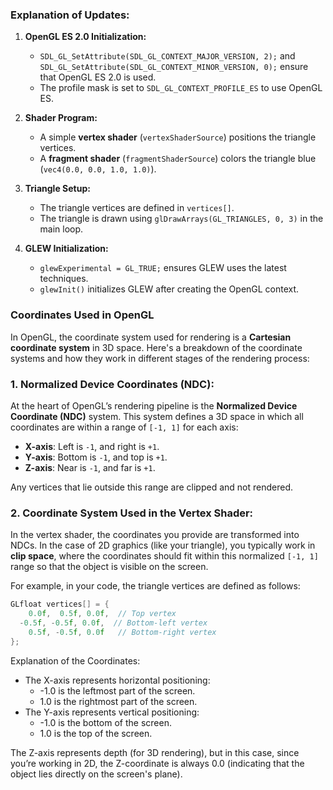 ### Explanation of Updates:
1. **OpenGL ES 2.0 Initialization:**
   - `SDL_GL_SetAttribute(SDL_GL_CONTEXT_MAJOR_VERSION, 2);` and `SDL_GL_SetAttribute(SDL_GL_CONTEXT_MINOR_VERSION, 0);`
     ensure that OpenGL ES 2.0 is used.
   - The profile mask is set to `SDL_GL_CONTEXT_PROFILE_ES` to use OpenGL ES.

2. **Shader Program:**
   - A simple **vertex shader** (`vertexShaderSource`) positions the triangle vertices.
   - A **fragment shader** (`fragmentShaderSource`) colors the triangle blue (`vec4(0.0, 0.0, 1.0, 1.0)`).

3. **Triangle Setup:**
   - The triangle vertices are defined in `vertices[]`.
   - The triangle is drawn using `glDrawArrays(GL_TRIANGLES, 0, 3)` in the main loop.

4. **GLEW Initialization:**
   - `glewExperimental = GL_TRUE;` ensures GLEW uses the latest techniques.
   - `glewInit()` initializes GLEW after creating the OpenGL context.

### Coordinates Used in OpenGL

In OpenGL, the coordinate system used for rendering is a **Cartesian coordinate system** in 3D space. Here's a breakdown of the coordinate systems and how they work in different stages of the rendering process:

### 1. **Normalized Device Coordinates (NDC):**

At the heart of OpenGL’s rendering pipeline is the **Normalized Device Coordinate (NDC)** system. This system defines a 3D space in which all coordinates are within a range of `[-1, 1]` for each axis:

- **X-axis**: Left is `-1`, and right is `+1`.
- **Y-axis**: Bottom is `-1`, and top is `+1`.
- **Z-axis**: Near is `-1`, and far is `+1`.

Any vertices that lie outside this range are clipped and not rendered.

### 2. **Coordinate System Used in the Vertex Shader:**

In the vertex shader, the coordinates you provide are transformed into NDCs. In the case of 2D graphics (like your triangle), you typically work in **clip space**, where the coordinates should fit within this normalized `[-1, 1]` range so that the object is visible on the screen.

For example, in your code, the triangle vertices are defined as follows:

```c
GLfloat vertices[] = {
    0.0f,  0.5f, 0.0f,  // Top vertex
  -0.5f, -0.5f, 0.0f,  // Bottom-left vertex
    0.5f, -0.5f, 0.0f   // Bottom-right vertex
};
```

Explanation of the Coordinates:

- The X-axis represents horizontal positioning:
  - -1.0 is the leftmost part of the screen.
  - 1.0 is the rightmost part of the screen.
- The Y-axis represents vertical positioning:
  - -1.0 is the bottom of the screen.
  - 1.0 is the top of the screen.

The Z-axis represents depth (for 3D rendering), but in this case, since you’re working in 2D, the Z-coordinate is always 0.0 (indicating that the object lies directly on the screen's plane).
